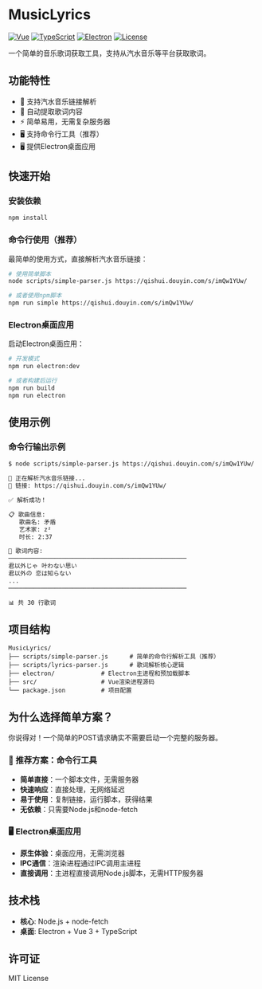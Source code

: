 # MusicLyrics

[![Vue](https://img.shields.io/badge/Vue-3.4.21-42b883?style=flat-square&logo=vue.js)](https://vuejs.org/)
[![TypeScript](https://img.shields.io/badge/TypeScript-5.2.2-3178c6?style=flat-square&logo=typescript)](https://www.typescriptlang.org/)
[![Electron](https://img.shields.io/badge/Electron-30.0.1-47848f?style=flat-square&logo=electron)](https://www.electronjs.org/)
[![License](https://img.shields.io/badge/License-MIT-green?style=flat-square)](LICENSE)

一个简单的音乐歌词获取工具，支持从汽水音乐等平台获取歌词。

## 功能特性

- 🎵 支持汽水音乐链接解析
- 📝 自动提取歌词内容
- ⚡ 简单易用，无需复杂服务器
- 🖥️ 支持命令行工具（推荐）
- 🖥️ 提供Electron桌面应用

## 快速开始

### 安装依赖

```bash
npm install
```

### 命令行使用（推荐）

最简单的使用方式，直接解析汽水音乐链接：

```bash
# 使用简单脚本
node scripts/simple-parser.js https://qishui.douyin.com/s/imQw1YUw/

# 或者使用npm脚本
npm run simple https://qishui.douyin.com/s/imQw1YUw/
```

### Electron桌面应用

启动Electron桌面应用：

```bash
# 开发模式
npm run electron:dev

# 或者构建后运行
npm run build
npm run electron
```



## 使用示例

### 命令行输出示例

```bash
$ node scripts/simple-parser.js https://qishui.douyin.com/s/imQw1YUw/

🎵 正在解析汽水音乐链接...
📝 链接: https://qishui.douyin.com/s/imQw1YUw/

✅ 解析成功！

📋 歌曲信息:
   歌曲名: 矛盾
   艺术家: z²
   时长: 2:37

🎵 歌词内容:
──────────────────────────────────────────────────
君以外じゃ 叶わない思い
君以外の 恋は知らない
...
──────────────────────────────────────────────────

📊 共 30 行歌词
```

## 项目结构

```
MusicLyrics/
├── scripts/simple-parser.js      # 简单的命令行解析工具（推荐）
├── scripts/lyrics-parser.js      # 歌词解析核心逻辑
├── electron/             # Electron主进程和预加载脚本
├── src/                  # Vue渲染进程源码
└── package.json          # 项目配置
```

## 为什么选择简单方案？

你说得对！一个简单的POST请求确实不需要启动一个完整的服务器。

### 🎯 推荐方案：命令行工具
- **简单直接**：一个脚本文件，无需服务器
- **快速响应**：直接处理，无网络延迟
- **易于使用**：复制链接，运行脚本，获得结果
- **无依赖**：只需要Node.js和node-fetch

### 🖥️ Electron桌面应用
- **原生体验**：桌面应用，无需浏览器
- **IPC通信**：渲染进程通过IPC调用主进程
- **直接调用**：主进程直接调用Node.js脚本，无需HTTP服务器

## 技术栈

- **核心**: Node.js + node-fetch
- **桌面**: Electron + Vue 3 + TypeScript

## 许可证

MIT License 